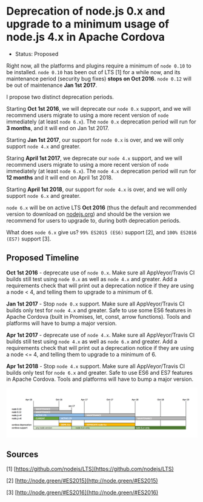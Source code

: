 # Deprecation of node.js 0.x and upgrade to a minimum usage of node.js 4.x in Apache Cordova 
- Status: Proposed

Right now, all the platforms and plugins require a minimum of `node 0.10` to be installed. `node 0.10` has been out of LTS [1] for a while now, and its maintenance period (security bug fixes) **stops on Oct 2016**. `node 0.12` will be out of maintenance **Jan 1st 2017**.

I propose two distinct deprecation periods.

Starting **Oct 1st 2016**, we will deprecate our `node 0.x` support, and we will recommend users migrate to using a more recent version of `node` immediately (at least `node 6.x`). The `node 0.x` deprecation period will run for **3 months**, and it will end on Jan 1st 2017. 

Starting **Jan 1st 2017**, our support for `node 0.x` is over, and we will only support `node 4.x` and greater. 

Staring **April 1st 2017**, we deprecate our `node 4.x` support, and we will recommend users migrate to using a more recent version of `node` immediately (at least `node 6.x`). The `node 4.x` deprecation period will run for **12 months** and it will end on April 1st 2018.

Starting **April 1st 2018**, our support for `node 4.x` is over, and we will only support `node 6.x` and greater.

`node 6.x` will be on active LTS **Oct 2016** (thus the default and recommended version to download on [nodejs.org](http://nodejs.org)) and should be the version we recommend for users to upgrade to, during both deprecation periods.

What does `node 6.x` give us? `99% ES2015 (ES6)` support [2], and `100% ES2016 (ES7)` support [3].

## Proposed Timeline

**Oct 1st 2016** - deprecate use of `node 0.x`. Make sure all AppVeyor/Travis CI builds still test using `node 0.x` as well as `node 4.x` and greater. Add a requirements check that will print out a deprecation notice if they are using a node < 4, and telling them to upgrade to a minimum of 6.

**Jan 1st 2017** - Stop `node 0.x` support. Make sure all AppVeyor/Travis CI builds only test for `node 4.x` and greater. Safe to use some ES6 features in Apache Cordova (built in Promises, let, const, arrow functions). Tools and platforms will have to bump a major version.

**Apr 1st 2017** - deprecate use of `node 4.x`. Make sure all AppVeyor/Travis CI builds still test using `node 4.x` as well as `node 6.x` and greater. Add a requirements check that will print out a deprecation notice if they are using a node <= 4, and telling them to upgrade to a minimum of 6.

**Apr 1st 2018** - Stop `node 4.x` support. Make sure all AppVeyor/Travis CI builds only test for `node 6.x` and greater. Safe to use ES6 and ES7 features in Apache Cordova. Tools and platforms will have to bump a major version.

![cordova node deprecation timeline](images/cordova-node-timeline.png)

## Sources
 
[1] [https://github.com/nodejs/LTS](https://github.com/nodejs/LTS)

[2] [http://node.green/#ES2015](http://node.green/#ES2015)

[3] [http://node.green/#ES2016](http://node.green/#ES2016)






